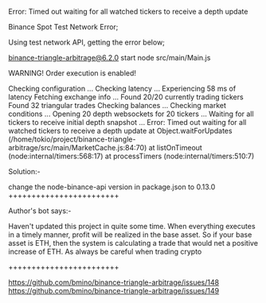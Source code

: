 Error: Timed out waiting for all watched tickers to receive a depth update

Binance Spot Test Network Error;

Using test network API, getting the error below;

binance-triangle-arbitrage@6.2.0 start
node src/main/Main.js

WARNING! Order execution is enabled!

Checking configuration ...
Checking latency ...
Experiencing 58 ms of latency
Fetching exchange info ...
Found 20/20 currently trading tickers
Found 32 triangular trades
Checking balances ...
Checking market conditions ...
Opening 20 depth websockets for 20 tickers ...
Waiting for all tickers to receive initial depth snapshot ...
Error: Timed out waiting for all watched tickers to receive a depth update
at Object.waitForUpdates (/home/tokio/project/binance-triangle-arbitrage/src/main/MarketCache.js:84:70)
at listOnTimeout (node:internal/timers:568:17)
at processTimers (node:internal/timers:510:7)



Solution:-

change the node-binance-api version in package.json to 0.13.0
++++++++++++++++++++++++

Author's bot says:-

Haven't updated this project in quite some time. When everything executes in a timely manner, profit will be realized in the base asset. So if your base asset is ETH, then the system is calculating a trade that would net a positive increase of ETH. As always be careful when trading crypto

++++++++++++++++++++++++

https://github.com/bmino/binance-triangle-arbitrage/issues/148
https://github.com/bmino/binance-triangle-arbitrage/issues/149

